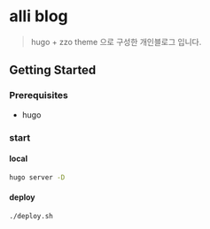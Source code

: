 
# alli blog
 > hugo + zzo theme 으로 구성한 개인블로그 입니다.

## Getting Started  
  
### Prerequisites  
- hugo


### start
#### local
```bash
hugo server -D
```
#### deploy
```bash
./deploy.sh
```
